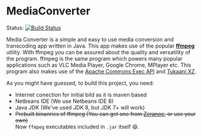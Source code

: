 MediaConverter
==============
Status: [![Build Status](https://travis-ci.org/cshubhamrao/MediaConverter.svg?branch=master)](https://travis-ci.org/cshubhamrao/MediaConverter)

Media Converter is a simple and easy to use media conversion and transcoding app written in Java.
This app makes use of the popular [**__ffmpeg__**](http://ffmpeg.org "FFMpeg Project Homepage") utility. With ffmpeg you can be assured about the quality and versatility of the program.
ffmpeg is the same program which powers many popular applications such as VLC Media Player, Google Chrome, MPlayer etc. This program also makes use of the [Apache Commons Exec API](http://commons.apache.org/proper/commons-exec/) and [Tukaani XZ](http://tukaani.org/xz/java.html).

As you might have guessed, to build this project, you need:
* Internet conection for initial bild as it is maven based
* Netbeans IDE (We use Netbeans IDE 8)
* Java JDK (We've used JDK 8, but JDK 7+ will work)
* ~~Prebuilt binanries of ffmpeg (You can get one from [Zeranoe](http://ffmpeg.zeranoe.com/builds/), or use your own)~~   
Now `ffmpeg` executables included in `.jar` itself :smile:.
